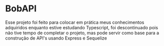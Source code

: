 # BobAPI

Esse projeto foi feito para colocar em prática meus conhecimentos adquiridos enquanto estive estudando Typescript, foi descontinuado pois não tive tempo de completar o projeto, mas pode servir como base para a construção de API's usando Express e Sequelize
